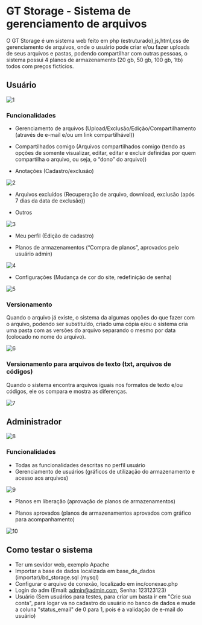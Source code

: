 # GT Storage - Sistema de gerenciamento de arquivos 

O GT Storage é um sistema web feito em php (estruturado),js,html,css de gerenciamento de arquivos, onde o usuário pode criar e/ou fazer uploads de seus arquivos e pastas, podendo compartilhar com outras pessoas, o sistema possui 4 planos de armazenamento (20 gb, 50 gb, 100 gb, 1tb) todos com preços fictícios. 

## Usuário

![1](https://user-images.githubusercontent.com/46055504/62573466-7d51c380-b86c-11e9-8856-323837235178.PNG)

### Funcionalidades
- Gerenciamento de arquivos (Upload/Exclusão/Edição/Compartilhamento (através de e-mail e/ou um link compartilhável))

- Compartilhados comigo (Arquivos compartilhados comigo (tendo as opções de somente visualizar, editar, editar e excluir definidas por quem compartilha o arquivo, ou seja, o “dono” do arquivo))

- Anotações (Cadastro/exclusão)

![2](https://user-images.githubusercontent.com/46055504/62573539-a83c1780-b86c-11e9-9fa0-43d16692d5e4.PNG)

- Arquivos excluídos (Recuperação de arquivo, download, exclusão (após 7 dias da data de exclusão))

- Outros

![3](https://user-images.githubusercontent.com/46055504/62573570-b9852400-b86c-11e9-927a-b175bf4d030b.PNG)

- Meu perfil (Edição de cadastro)

- Planos de armazenamentos (“Compra de planos”, aprovados pelo usuário admin)


![4](https://user-images.githubusercontent.com/46055504/62573593-c3a72280-b86c-11e9-8542-e6209828f5d2.PNG)

- Configurações (Mudança de cor do site, redefinição de senha)

![5](https://user-images.githubusercontent.com/46055504/62573611-cd308a80-b86c-11e9-92cb-c848061b4d49.PNG)

### Versionamento

Quando o arquivo já existe, o sistema da algumas opções do que fazer com o arquivo, podendo ser substituído, criado uma cópia e/ou o sistema cria uma pasta com as versões do arquivo separando o mesmo por data (colocado no nome do arquivo).

![6](https://user-images.githubusercontent.com/46055504/62573631-d7528900-b86c-11e9-9dd8-ba94c0caeb53.PNG)

### Versionamento para arquivos de texto (txt, arquivos de códigos)

Quando o sistema encontra arquivos iguais nos formatos de texto e/ou códigos, ele os compara e mostra as diferenças.

![7](https://user-images.githubusercontent.com/46055504/62573654-e33e4b00-b86c-11e9-9511-8fc4b72cd1f0.PNG)

## Administrador

![8](https://user-images.githubusercontent.com/46055504/62573669-ec2f1c80-b86c-11e9-98e6-a445652d5bcd.PNG)

### Funcionalidades 
- Todas as funcionalidades descritas no perfil usuário
- Gerenciamento de usuários (gráficos de utilização do armazenamento e acesso aos arquivos)

![9](https://user-images.githubusercontent.com/46055504/62573685-f5b88480-b86c-11e9-8992-69882e25ac66.PNG)

- Planos em liberação (aprovação de planos de armazenamentos)

- Planos aprovados (planos de armazenamentos aprovados com gráfico para acompanhamento)

![10](https://user-images.githubusercontent.com/46055504/62573698-ff41ec80-b86c-11e9-9772-a4cf86b7b344.PNG)

## Como testar o sistema
- Ter um sevidor web, exemplo Apache
- Importar a base de dados localizada em base_de_dados (importar)/bd_storage.sql (mysql)
- Configurar o arquivo de conexão, localizado em inc/conexao.php
- Login do adm (Email: admin@admin.com, Senha: 123123123)
- Usuário (Sem usuários para testes, para criar um basta ir em "Crie sua conta", para logar va no cadastro do usuário no banco de dados e mude a coluna "status_email" de 0 para 1, pois é a validação de e-mail do usuário)